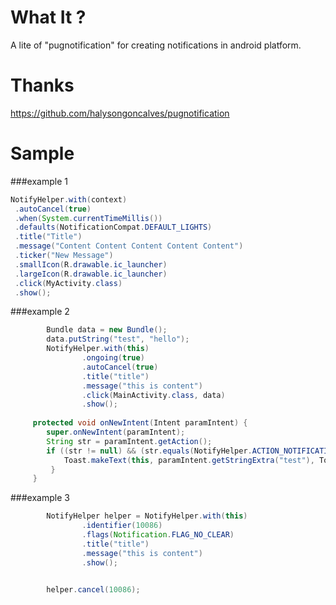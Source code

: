 # What It ?
A lite of "pugnotification" for creating notifications in android platform.
# Thanks
https://github.com/halysongoncalves/pugnotification
# Sample
###example 1
```java
NotifyHelper.with(context)
 .autoCancel(true)
 .when(System.currentTimeMillis())
 .defaults(NotificationCompat.DEFAULT_LIGHTS)
 .title("Title")
 .message("Content Content Content Content Content")
 .ticker("New Message")
 .smallIcon(R.drawable.ic_launcher)
 .largeIcon(R.drawable.ic_launcher)
 .click(MyActivity.class)
 .show();
 ```
###example 2
```java
        Bundle data = new Bundle();
        data.putString("test", "hello");
        NotifyHelper.with(this)
                .ongoing(true)
                .autoCancel(true)
                .title("title")
                .message("this is content")
                .click(MainActivity.class, data)
                .show();
                
     protected void onNewIntent(Intent paramIntent) {
        super.onNewIntent(paramIntent);
        String str = paramIntent.getAction();
        if ((str != null) && (str.equals(NotifyHelper.ACTION_NOTIFICATION_CLICK_INTENT))) {
            Toast.makeText(this, paramIntent.getStringExtra("test"), Toast.LENGTH_SHORT).show();
         }
     }

 ```
###example 3
```java
        NotifyHelper helper = NotifyHelper.with(this)
                .identifier(10086)
                .flags(Notification.FLAG_NO_CLEAR)
                .title("title")
                .message("this is content")
                .show();


        helper.cancel(10086);
 ```
